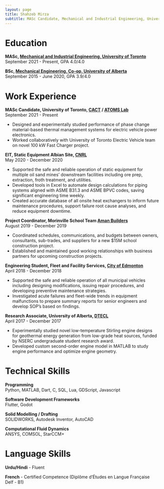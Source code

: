 ```yaml
---
layout: page
title: Shahzeb Mirza
subtitle: MASc Candidate, Mechanical and Industrial Engineering, University of Toronto
---
```


# Education
**MASc, [Mechanical and Industrial Engineering, University of Toronto](https://www.mie.utoronto.ca/)**  
September 2021 - Present, GPA 4.0/4.0

**BSc, [Mechanical Engineering, Co-op, University of Alberta](https://www.ualberta.ca/engineering/mechanical-engineering/index.html)**  
September 2015 - June 2020, GPA 3.9/4.0

# Work Experience

**MASc Candidate, University of Toronto, [CACT](http://cact.utoronto.ca/) / [ATOMS Lab](https://atoms.mie.utoronto.ca/)**  
September 2021 - Present
* Designed and experimentally studied performance of phase change material-based thermal management systems for electric vehicle power electronics.
* Worked collaboratively with University of Toronto Electric Vehicle team on novel 100 kW Fast Charger project.

**EIT, Static Equipment Albian Site, [CNRL](https://www.cnrl.com/)**  
May 2020 - December 2020  
<!-- * Supported the safe and reliable operation of static equipment for Jackpine and Muskeg River mines’ downstream facilities including ore prep, extraction, froth treatment, and utilities. -->
* Supported the safe and reliable operation of static equipment for multiple oil sand mines’ downstream facilities including ore prep, extraction, froth treatment, and utilities.
* Developed tools in Excel to automate design calculations for piping systems aligned with ASME B31.3 and ASME BPVC codes, saving significant engineering time weekly.
* Created accurate database of all onsite heat exchangers to inform future maintenance procedures, support failure root cause analyses, and reduce equipment downtime. 

**Project Coordinator, Morinville School Team [Aman Builders](https://www.amanbuilders.ca/)**  
August 2019 - December 2019  
* Coordinated schedules, communications, and budgets between owners, consultants, sub-trades, and suppliers for a new $15M school construction project.
* Established and maintained good working relationships with business partners for upcoming construction projects.

**Engineering Student, Fleet and Facility Services, [City of Edmonton](https://www.edmonton.ca/city_government/city_organization/fleet-and-facility-services)**  
April 2018 - December 2018
* Supported the safe and reliable operation of all municipal vehicles including designing modifications, issuing repair procedures, and developing preventive maintenance strategies. 
* Investigated acute failures and fleet-wide trends in equipment malfunctions to prepare summary reports for senior engineers and develop SOP’s based on findings.

**Research Associate, University of Alberta, [DTECL](https://sites.ualberta.ca/~dnobes/research_1.html)**  
April 2017 - December 2017  
* Experimentally studied novel low-temperature Stirling engine designs for geothermal energy generation from low-grade heat sources, funded by NSERC undergraduate student research award.
* Developed custom second-order engine model in MATLAB to study engine performance and optimize engine geometry.

# Technical Skills
**Programming**  
Python, MATLAB, Dart, C, SQL, Lua, GDScript, Javascript

**Software Development Frameworks**  
Flutter, Godot

**Solid Modelling / Drafting**  
SOLIDWORKS, Autodesk Inventor, AutoCAD

**Computational Fluid Dynamics**  
ANSYS, COMSOL, StarCCM+

# Language Skills  
**Urdu/Hindi** - Fluent

**French** - Certified Competence (Diplôme d’Études en Langue Française Delf - B1)
